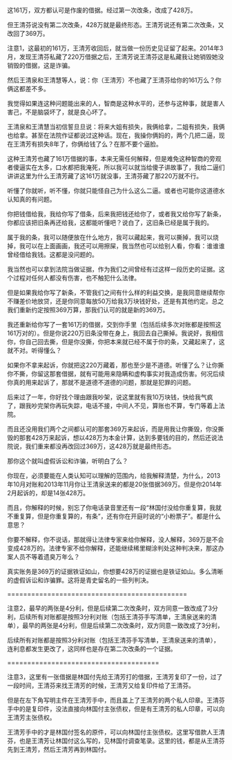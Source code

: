 这161万，双方都认可是作废的借据。经过第一次改条，改成了428万。

但王清芬说没有第二次改条，428万就是最终形态。王清芳说还有第二次改条，又改回了369万。

注意1，这最初的161万，王清芳收回后，就当做一份历史见证留了起来。2014年3月，发现王清芬私藏了220万借据之后，王清芳说王清芬这是私藏我让她销毁她没销毁的借据，这是诈骗。

然后王清泉和王清慧等人，说：你（王清芳）不也藏了王清芬给你的161万么？你俩这都差不多。

我觉得如果连这种问题能出来的人，智商是这种水平的，还参与这种事，就是害人害己，不是脑袋坏了，就是良心坏了。

王清泉和王清慧当初信誓旦旦说：将来大姐有损失，我俩给拿，二姐有损失，我俩也给拿。甚至在法院作证都说过这种话。现在，我操你俩妈的，两个几把二逼，现在王清芳有损失8年了，你俩给钱了么？在那不要个逼脸。

这种王清芳也藏了161万借据的事，本来无需任何解释，但是难免这种智商的旁观者傻逼实在太多，口水都把我淹死，所以我可以就当给傻子讲故事了，我给二逼们讲讲这里为什么王清芳藏了这161万就没事，王清芬藏了那220万就不行。

听懂了你就听，听不懂，你就只能怪自己为什么这么二逼。或者也可能你这道德水认知真的有问题。

你把钱借给我，我给你写了借条，后来我把钱还给你了，或者我又给你写了新条，你都应该把旧条再还给我，这都能听懂吧？说白了，这旧条已经是属于我的。

属于我的条，我可以随便放在什么地方，我可以藏起来，我可以撕掉，我可以烧掉，我可以在上面画画，我还可以用擦屎，我当然也可以给别人看，你看：谁谁谁曾经借给我钱。这都是没问题的。

我当然也可以拿到法院当做证据，作为我们之间曾经有过这样一段历史的证据。这个过程对任何人都没有伤害，也不触犯什么法律。

但是如果我给你写了新条，不管我们之间有什么样的利益交换，是我同意继续帮你不赚差价地放贷，还是你同意每放50万给我3万块钱好处，还是有其他约定。总之我们重新约定按照369万算，那我们认可的就是新的369万。

我还重新给你写了一套161万的借据，交到你手里（包括后续多次对账都是按照这161万对的）。但是你说220万旧条没带在身上，我回去自己撕掉。我说好，我相信你，你自己回去撕，但是你没撕，你把本来就已经不属于你的条，又藏起来了，这就不对。听得懂么？

如果你不拿来起诉，你就把这220万藏着，那也至少是不道德。听懂了么？让你撕你不撕，你留这那套借据，就有可能用来隐瞒和虚构事实对我造成伤害。何况后续你真的用来起诉了，那就不是道德不道德的问题，那就是犯罪的问题。

后来过了一年，你好找个理由跟我吵架，说这里就有我10万块钱，快给我气疯了，跟我吵完架你再玩失踪，电话不接，中间人不见，算账也不算，专门等着上法院。

而且还没用我们两个之间都认可的那套369万来起诉，而是用我让你撕毁，你没撕毁的那套428万来起诉，想以428万为本金计算，达到多要钱的目的，然后还说法院说，我们重来都没再改回过369万，这428万就是最终形态。

那你这个就叫虚假诉讼和诈骗，听明白了么？

你现在，必须要能在人类认知可以理解的范围内，给我解释清楚，为什么，2013年10月对账和2013年11月你让王清泉送来的都是20张借据369万。但是你2014年2月起诉的，却是14张428万。

而且，你解释的时候，别忘了你电话录音里还有一段“林国付没给你重复算，我就不重复算，但是你重复算的，有条”，还有你在开庭时说的“小粉票子”。都是什么意思？

你要不解释，你不说话，那就得让法律专家来给你解释，没人解释，369万是不会变成428万的。法律专家不给你解释，还能继续稀里糊涂判处这种判决来，那这办案人员不等着遗臭万年么？

真实账务是369万的证据铁证如山，你想要428万的证据也是铁证如山。多么清晰的虚假诉讼和诈骗罪。这将是青史留名的一些列判决。

=============================================

注意2，最早的两张是4分利，但是后续第二次改条时，双方同意一致改成了3分利，后续所有对账都是按照3分利对账（包括王清芬手写清单，王清泉送来的清单），最早的两张是4分利，但是后续第二次改条时，双方同意一致改成了3分利，

后续所有对账都是按照3分利对账（包括王清芬手写清单，王清泉送来的清单），连利息都发生更改了，这同样也是存在第二次改条的一个证据。

======================================

注意3，这里有一张借据是林国付先给王清芳打的借据，王清芳复印了一份，过了一段时间，王清芬来找王清芳的时候，王清芳又给复印件给了王清芬。

但是在左下角写明主件在王清芳手中，而且盖上了王清芳的两个私人印章。王清芬手中的是复印件，没法直接向林国付主张债权，但是有王清芳的私人印章，可以向王清芳主张债权。

王清芳手中的才是林国付签名的原件，可以向林国付主张债权。这里写借款人王清芬，也是王清芳让林国付这么写的，见林国付调查笔录。这里的钱，都是从王清芬先到王清芳，然后王清芳再到林国付。
